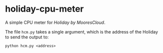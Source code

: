 holiday-cpu-meter
=================

A simple CPU meter for *Holiday by MooresCloud*.

The file `hcm.py` takes a single argument, which is the address of the Holiday to send the output to:

	python hcm.py <address>
